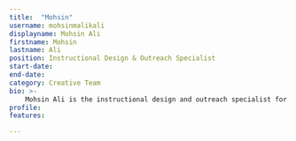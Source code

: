 ```yaml
---
title:  "Mohsin"
username: mohsinmalikali
displayname: Mohsin Ali
firstname: Mohsin
lastname: Ali
position: Instructional Design & Outreach Specialist
start-date: 
end-date:
category: Creative Team
bio: >- 
    Mohsin Ali is the instructional design and outreach specialist for the Humanities and Social Sciences department of the Eugene and Maxine Rosenfeld Management Library and the Charles E. Young Research Library.  He obtained his PhD in Islamic Studies from UCLA in 2022, and has taught courses on Global Islam for the UCLA Clusters Program.  He is passionate about designing effective learning experiences for students.
profile: 
features:

---
```

